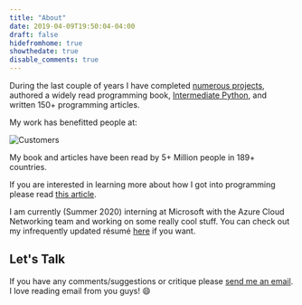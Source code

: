 ```yaml
---
title: "About"
date: 2019-04-09T19:50:04-04:00
draft: false
hidefromhome: true
showthedate: true
disable_comments: true
---
```


During the last couple of years I have completed [numerous projects](https://github.com/yasoob), authored a widely read programming book, [Intermediate Python](https://book.pythontips.com), and written 150+ programming articles.

My work has benefitted people at:

![Customers](/images/customers.png)

My book and articles have been read by 5+ Million people in 189+ countries. 

If you are interested in learning more about how I got into programming please read [this article](https://pythontips.com/2017/12/01/how-i-got-into-programming/).

I am currently (Summer 2020) interning at Microsoft with the Azure Cloud Networking team and working on some really cool stuff. You can check out my infrequently updated résumé [here](/resume.pdf) if you want. 

## Let's Talk

If you have any comments/suggestions or critique please [send me an email](mailto:hi@yasoob.me). I love reading email from you guys! :smile: